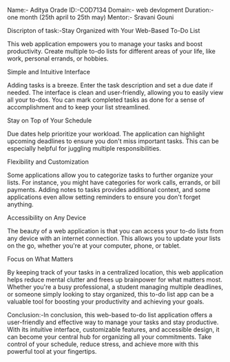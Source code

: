 Name:- Aditya Orade
ID:-COD7134
Domain:- web devlopment
Duration:- one month (25th april to 25th may)
Mentor:- Sravani Gouni

Discripton of task:-Stay Organized with Your Web-Based To-Do List

This web application empowers you to manage your tasks and boost productivity.  Create multiple to-do lists for different areas of your life, like work, personal errands, or hobbies.

Simple and Intuitive Interface

Adding tasks is a breeze. Enter the task description and set a due date if needed.  The interface is clean and user-friendly, allowing you to easily view all your to-dos.  You can mark completed tasks as done for a sense of accomplishment and to keep your list streamlined.

Stay on Top of Your Schedule

Due dates help prioritize your workload.  The application can highlight upcoming deadlines to ensure you don't miss important tasks.  This can be especially helpful for juggling multiple responsibilities.

Flexibility and Customization

Some applications allow you to categorize tasks to further organize your lists.  For instance, you might have categories for work calls, errands, or bill payments.  Adding notes to tasks provides additional context, and some applications even allow setting reminders to ensure you don't forget anything.

Accessibility on Any Device

The beauty of a web application is that you can access your to-do lists from any device with an internet connection. This allows you to update your lists on the go, whether you're at your computer, phone, or tablet.

Focus on What Matters

By keeping track of your tasks in a centralized location, this web application helps reduce mental clutter and frees up brainpower for what matters most.  Whether you're a busy professional, a student managing multiple deadlines, or someone simply looking to stay organized, this to-do list app can be a valuable tool for boosting your productivity and achieving your goals.

Conclusion:-In conclusion, this web-based to-do list application offers a user-friendly and effective way to manage your tasks and stay productive. With its intuitive interface, customizable features, and accessible design, it can become your central hub for organizing all your commitments. Take control of your schedule, reduce stress, and achieve more with this powerful tool at your fingertips.
